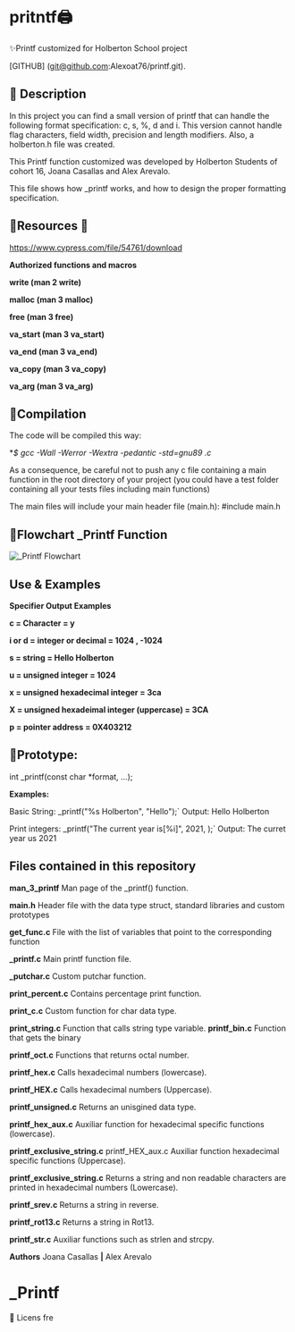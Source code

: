 ﻿# pritntf🖨

✨Printf customized for Holberton School project

[GITHUB] (git@github.com:Alexoat76/printf.git).

## 🚀 Description

In this project you can find a small version of printf that can handle the following format specification: c, s, %, d and i.
This version cannot handle flag characters, field width, precision and length modifiers.
Also, a holberton.h file was created.

This Printf function customized  was developed by Holberton Students of cohort 16,
Joana Casallas and Alex Arevalo.

This file shows how _printf works, and how to design the proper formatting specification. 

## 🚀**Resources** 🔧
https://www.cypress.com/file/54761/download

**Authorized functions and macros**

**write (man 2 write)**

**malloc (man 3 malloc)**

**free (man 3 free)**

**va_start (man 3 va_start)**

**va_end (man 3 va_end)**

**va_copy (man 3 va_copy)**

**va_arg (man 3 va_arg)**

## 🚀**Compilation**
The code will be compiled this way:

**$ gcc -Wall -Werror -Wextra -pedantic -std=gnu89 *.c**

As a consequence, be careful not to push any c file containing a main function in the root directory of your project
(you could have a test folder containing all your tests files including main functions)

The main files will include your main header file (main.h):
#include main.h

## 🚀Flowchart _Printf Function
![_Printf Flowchart](https://miro.medium.com/max/1400/1*VZ-Nxsq5aGeO5L_E2Rm3rQ.jpeg)
## **Use & Examples**

**Specifier	Output	Examples**

**c = Character = y**

**i or d = integer or decimal = 1024 , -1024**

**s = string = Hello Holberton**

**u = unsigned integer = 1024**

**x = unsigned hexadecimal integer = 3ca**

**X = unsigned hexadeimal integer (uppercase) = 3CA**

**p = pointer address = 0X403212**



## 🚀**Prototype:**
int _printf(const char *format, ...);

**Examples:**

Basic String:
_printf("%s Holberton", "Hello");`
Output: Hello Holberton

Print integers:
_printf("The current year is[%i]", 2021, );`
Output: The curret year us 2021

## Files contained in this repository

**man_3_printf**
Man page of the _printf() function.

**main.h**
Header file with the data type struct, standard libraries and custom prototypes

**get_func.c**
File with the list of variables that point to the corresponding function

**_printf.c**
Main printf function file.

**_putchar.c**
Custom putchar function.

**print_percent.c**
Contains percentage print function.

**print_c.c**
Custom function for char data type.

**print_string.c**
Function that calls string type variable.
**printf_bin.c**
Function that gets the binary

**printf_oct.c**
Functions that returns octal number.

**printf_hex.c**
Calls hexadecimal numbers (lowercase).

**printf_HEX.c**
Calls hexadecimal numbers (Uppercase).

**printf_unsigned.c**
Returns an unisgined data type.

**printf_hex_aux.c**
Auxiliar function for hexadecimal specific functions (lowercase).

**printf_exclusive_string.c**
printf_HEX_aux.c	Auxiliar function hexadecimal specific functions
(Uppercase).

**printf_exclusive_string.c**
Returns a string and non readable characters are printed in hexadecimal numbers (Lowercase).	

**printf_srev.c**
Returns a string in reverse.

**printf_rot13.c**
Returns a string in Rot13.

**printf_str.c**
Auxiliar functions such as strlen and strcpy.

**Authors**  Joana Casallas **|** Alex Arevalo
# _Printf

🧾 Licens fre
